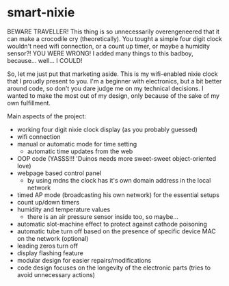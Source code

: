# smart-nixie
BEWARE TRAVELLER! This thing is so unnecessarily overengeneered that it can make a crocodile cry (theoretically). You tought a simple four digit clock wouldn't need wifi connection, or a count up timer, or maybe a humidity sensor?! YOU WERE WRONG! I added many things to this badboy, because... well... I COULD!

So, let me just put that marketing aside. This is my wifi-enabled nixie clock that I proudly present to you. I'm a beginner with electronics, but a bit better around code, so don't you dare judge me on my technical decisions. I wanted to make the most out of my design, only because of the sake of my own fulfillment.

Main aspects of the project:  
- working four digit nixie clock display (as you probably guessed)  
- wifi connection  
- manual or automatic mode for time setting  
  - automatic time updates from the web  
- OOP code (YASSS!!! 'Duinos needs more sweet-sweet object-oriented love)  
- webpage based control panel  
  - by using mdns the clock has it's own domain address in the local network  
- timed AP mode (broadcasting his own network) for the essential setups  
- count up/down timers  
- humidity and temperature values  
  - there is an air pressure sensor inside too, so maybe...  
- automatic slot-machine effect to protect against cathode poisoning  
- automatic tube turn off based on the presence of specific device MAC on the network (optional)  
- leading zeros turn off  
- display flashing feature  
- modular design for easier repairs/modifications  
- code design focuses on the longevity of the electronic parts (tries to avoid unnecessary actions)  
